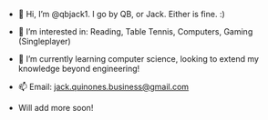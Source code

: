 - 👋 Hi, I’m @qbjack1. I go by QB, or Jack. Either is fine. :)

- 👀 I’m interested in: Reading, Table Tennis, Computers, Gaming (Singleplayer)

- 🌱 I’m currently learning computer science, looking to extend my knowledge beyond engineering!

- 📫 Email: jack.quinones.business@gmail.com

- Will add more soon!

<!---
qbjack1/qbjack1 is a ✨ special ✨ repository because its `README.md` (this file) appears on your GitHub profile.
You can click the Preview link to take a look at your changes.
--->
